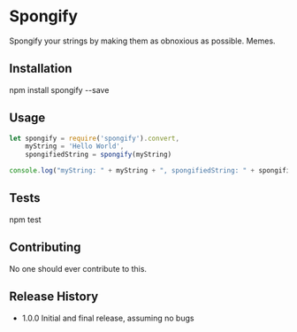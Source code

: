 Spongify
=========

Spongify your strings by making them as obnoxious as possible.  Memes.

## Installation

  npm install spongify --save

## Usage

  ```javascript
  let spongify = require('spongify').convert,
      myString = 'Hello World',
      spongifiedString = spongify(myString)

  console.log("myString: " + myString + ", spongifiedString: " + spongifiedString)
  ```

## Tests

  npm test

## Contributing

No one should ever contribute to this.

## Release History

* 1.0.0 Initial and final release, assuming no bugs
